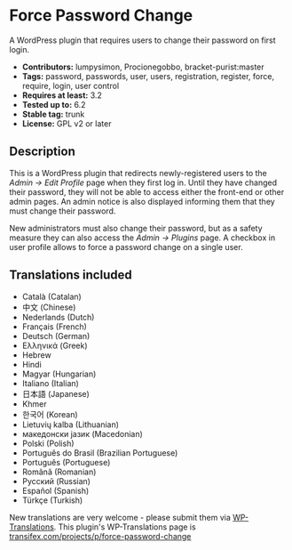 # Force Password Change #

A WordPress plugin that requires users to change their password on first login.

 * **Contributors:** lumpysimon, Procionegobbo, bracket-purist:master
 * **Tags:** password, passwords, user, users, registration, register, force, require, login, user control
 * **Requires at least:** 3.2
 * **Tested up to:** 6.2
 * **Stable tag:** trunk
 * **License:** GPL v2 or later

## Description ##

This is a WordPress plugin that redirects newly-registered users to the *Admin -> Edit Profile* page when they first log in. Until they have changed their password, they will not be able to access either the front-end or other admin pages. An admin notice is also displayed informing them that they must change their password.

New administrators must also change their password, but as a safety measure they can also access the *Admin -> Plugins* page.
A checkbox in user profile allows to force a password change on a single user.

## Translations included ##

 * Català (Catalan)
 * 中文 (Chinese)
 * Nederlands (Dutch)
 * Français (French)
 * Deutsch (German)
 * Ελληνικά (Greek)
 * Hebrew
 * Hindi
 * Magyar (Hungarian)
 * Italiano (Italian)
 * 日本語 (Japanese)
 * Khmer
 * 한국어 (Korean)
 * Lietuvių kalba (Lithuanian)
 * македонски јазик (Macedonian)
 * Polski (Polish)
 * Português do Brasil (Brazilian Portuguese)
 * Português (Portuguese)
 * Română (Romanian)
 * Русский (Russian)
 * Español (Spanish)
 * Türkçe (Turkish)

New translations are very welcome - please submit them via [WP-Translations](http://wp-translations.org/). This plugin's WP-Translations page is [transifex.com/projects/p/force-password-change](https://www.transifex.com/projects/p/force-password-change/)
